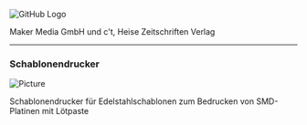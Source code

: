 ![GitHub Logo](http://www.heise.de/make/icons/make_logo.png)

Maker Media GmbH und c't, Heise Zeitschriften Verlag

***

### Schablonendrucker


![Picture](https://github.com/heise/Schablonendrucker/blob/master/aufm.png)

Schablonendrucker für Edelstahlschablonen zum Bedrucken von SMD-Platinen mit Lötpaste
